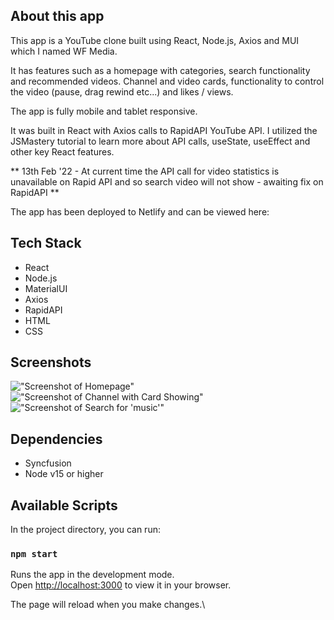 ## About this app

This app is a YouTube clone built using React, Node.js, Axios and MUI which I named WF Media.

It has features such as a homepage with categories, search functionality and recommended videos. Channel and video cards, functionality to control the video (pause, drag rewind etc...) and likes / views.

The app is fully mobile and tablet responsive.

It was built in React with Axios calls to RapidAPI YouTube API.
I utilized the JSMastery tutorial to learn more about API calls, useState, useEffect and other key React features.

** 13th Feb '22 - At current time the API call for video statistics is unavailable on Rapid API and so search video will not show - awaiting fix on RapidAPI **

The app has been deployed to Netlify and can be viewed here:


## Tech Stack

- React
- Node.js
- MaterialUI
- Axios
- RapidAPI
- HTML
- CSS

## Screenshots

!["Screenshot of Homepage"](https://github.com/will-frankland/youtube_clone/blob/main/docs/homepage.png?raw=true)
!["Screenshot of Channel with Card Showing"](https://github.com/will-frankland/youtube_clone/blob/main/docs/channel-card.png?raw=true)
!["Screenshot of Search for 'music'"](https://github.com/will-frankland/youtube_clone/blob/main/docs/search.png?raw=true)


## Dependencies

- Syncfusion
- Node v15 or higher

## Available Scripts

In the project directory, you can run:

### `npm start`

Runs the app in the development mode.\
Open [http://localhost:3000](http://localhost:3000) to view it in your browser.

The page will reload when you make changes.\


